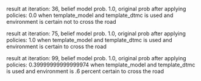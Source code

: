

result at iteration: 36, belief model prob. 1.0, original prob after applying policies: 0.0 
when template_model and template_dtmc is used and environment is certain not to cross the road 


result at iteration: 75, belief model prob. 1.0, original prob after applying policies: 1.0 
when template_model and template_dtmc is used and environment is certain to cross the road 


result at iteration: 99, belief model prob. 1.0, original prob after applying policies: 0.39999999999999974
when template_model and template_dtmc is used and environment is .6 percent certain to cross the road 

